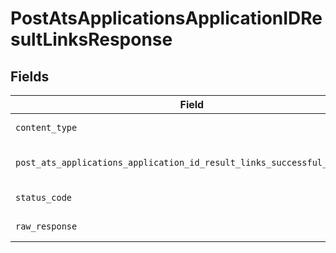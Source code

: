 # PostAtsApplicationsApplicationIDResultLinksResponse


## Fields

| Field                                                                                                                                                                  | Type                                                                                                                                                                   | Required                                                                                                                                                               | Description                                                                                                                                                            |
| ---------------------------------------------------------------------------------------------------------------------------------------------------------------------- | ---------------------------------------------------------------------------------------------------------------------------------------------------------------------- | ---------------------------------------------------------------------------------------------------------------------------------------------------------------------- | ---------------------------------------------------------------------------------------------------------------------------------------------------------------------- |
| `content_type`                                                                                                                                                         | *str*                                                                                                                                                                  | :heavy_check_mark:                                                                                                                                                     | HTTP response content type for this operation                                                                                                                          |
| `post_ats_applications_application_id_result_links_successful_response`                                                                                                | [Optional[shared.PostAtsApplicationsApplicationIDResultLinksSuccessfulResponse]](../../models/shared/postatsapplicationsapplicationidresultlinkssuccessfulresponse.md) | :heavy_minus_sign:                                                                                                                                                     | POST /ats/applications/:application_id/result-links Successful response                                                                                                |
| `status_code`                                                                                                                                                          | *int*                                                                                                                                                                  | :heavy_check_mark:                                                                                                                                                     | HTTP response status code for this operation                                                                                                                           |
| `raw_response`                                                                                                                                                         | [requests.Response](https://requests.readthedocs.io/en/latest/api/#requests.Response)                                                                                  | :heavy_check_mark:                                                                                                                                                     | Raw HTTP response; suitable for custom response parsing                                                                                                                |